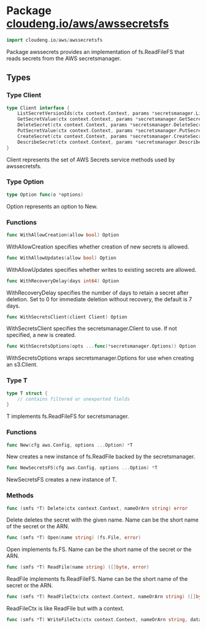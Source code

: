# Package [cloudeng.io/aws/awssecretsfs](https://pkg.go.dev/cloudeng.io/aws/awssecretsfs?tab=doc)

```go
import cloudeng.io/aws/awssecretsfs
```

Package awssecrets provides an implementation of fs.ReadFileFS that reads
secrets from the AWS secretsmanager.

## Types
### Type Client
```go
type Client interface {
	ListSecretVersionIds(ctx context.Context, params *secretsmanager.ListSecretVersionIdsInput, optFns ...func(*secretsmanager.Options)) (*secretsmanager.ListSecretVersionIdsOutput, error)
	GetSecretValue(ctx context.Context, params *secretsmanager.GetSecretValueInput, optFns ...func(*secretsmanager.Options)) (*secretsmanager.GetSecretValueOutput, error)
	DeleteSecret(ctx context.Context, params *secretsmanager.DeleteSecretInput, optFns ...func(*secretsmanager.Options)) (*secretsmanager.DeleteSecretOutput, error)
	PutSecretValue(ctx context.Context, params *secretsmanager.PutSecretValueInput, optFns ...func(*secretsmanager.Options)) (*secretsmanager.PutSecretValueOutput, error)
	CreateSecret(ctx context.Context, params *secretsmanager.CreateSecretInput, optFns ...func(*secretsmanager.Options)) (*secretsmanager.CreateSecretOutput, error)
	DescribeSecret(ctx context.Context, params *secretsmanager.DescribeSecretInput, optFns ...func(*secretsmanager.Options)) (*secretsmanager.DescribeSecretOutput, error)
}
```
Client represents the set of AWS Secrets service methods used by
awssecretsfs.


### Type Option
```go
type Option func(o *options)
```
Option represents an option to New.

### Functions

```go
func WithAllowCreation(allow bool) Option
```
WithAllowCreation specifies whether creation of new secrets is allowed.


```go
func WithAllowUpdates(allow bool) Option
```
WithAllowUpdates specifies whether writes to existing secrets are allowed.


```go
func WithRecoveryDelay(days int64) Option
```
WithRecoveryDelay specifies the number of days to retain a secret after
deletion. Set to 0 for immediate deletion without recovery, the default is 7
days.


```go
func WithSecretsClient(client Client) Option
```
WithSecretsClient specifies the secretsmanager.Client to use. If not
specified, a new is created.


```go
func WithSecretsOptions(opts ...func(*secretsmanager.Options)) Option
```
WithSecretsOptions wraps secretsmanager.Options for use when creating an
s3.Client.




### Type T
```go
type T struct {
	// contains filtered or unexported fields
}
```
T implements fs.ReadFileFS for secretsmanager.

### Functions

```go
func New(cfg aws.Config, options ...Option) *T
```
New creates a new instance of fs.ReadFile backed by the secretsmanager.


```go
func NewSecretsFS(cfg aws.Config, options ...Option) *T
```
NewSecretsFS creates a new instance of T.



### Methods

```go
func (smfs *T) Delete(ctx context.Context, nameOrArn string) error
```
Delete deletes the secret with the given name. Name can be the short name of
the secret or the ARN.


```go
func (smfs *T) Open(name string) (fs.File, error)
```
Open implements fs.FS. Name can be the short name of the secret or the ARN.


```go
func (smfs *T) ReadFile(name string) ([]byte, error)
```
ReadFile implements fs.ReadFileFS. Name can be the short name of the secret
or the ARN.


```go
func (smfs *T) ReadFileCtx(ctx context.Context, nameOrArn string) ([]byte, error)
```
ReadFileCtx is like ReadFile but with a context.


```go
func (smfs *T) WriteFileCtx(ctx context.Context, nameOrArn string, data []byte, _ fs.FileMode) error
```







